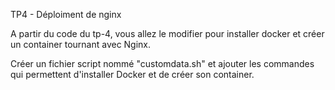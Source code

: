 TP4 - Déploiment de nginx

A partir du code du tp-4, vous allez le modifier pour installer docker et créer un container tournant avec Nginx.

Créer un fichier script nommé "customdata.sh" et ajouter les commandes qui permettent d'installer Docker et de créer son container.

